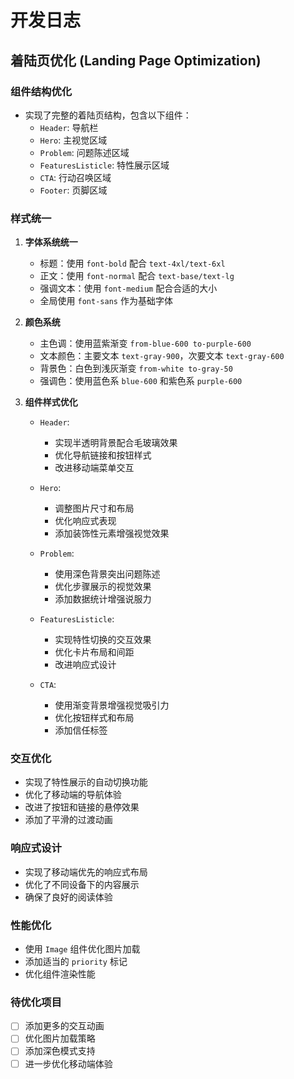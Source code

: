 # 开发日志

## 着陆页优化 (Landing Page Optimization)

### 组件结构优化
- 实现了完整的着陆页结构，包含以下组件：
  - `Header`: 导航栏
  - `Hero`: 主视觉区域
  - `Problem`: 问题陈述区域
  - `FeaturesListicle`: 特性展示区域
  - `CTA`: 行动召唤区域
  - `Footer`: 页脚区域

### 样式统一
1. **字体系统统一**
   - 标题：使用 `font-bold` 配合 `text-4xl/text-6xl`
   - 正文：使用 `font-normal` 配合 `text-base/text-lg`
   - 强调文本：使用 `font-medium` 配合合适的大小
   - 全局使用 `font-sans` 作为基础字体

2. **颜色系统**
   - 主色调：使用蓝紫渐变 `from-blue-600 to-purple-600`
   - 文本颜色：主要文本 `text-gray-900`，次要文本 `text-gray-600`
   - 背景色：白色到浅灰渐变 `from-white to-gray-50`
   - 强调色：使用蓝色系 `blue-600` 和紫色系 `purple-600`

3. **组件样式优化**
   - `Header`: 
     - 实现半透明背景配合毛玻璃效果
     - 优化导航链接和按钮样式
     - 改进移动端菜单交互
   
   - `Hero`:
     - 调整图片尺寸和布局
     - 优化响应式表现
     - 添加装饰性元素增强视觉效果

   - `Problem`:
     - 使用深色背景突出问题陈述
     - 优化步骤展示的视觉效果
     - 添加数据统计增强说服力

   - `FeaturesListicle`:
     - 实现特性切换的交互效果
     - 优化卡片布局和间距
     - 改进响应式设计

   - `CTA`:
     - 使用渐变背景增强视觉吸引力
     - 优化按钮样式和布局
     - 添加信任标签

### 交互优化
- 实现了特性展示的自动切换功能
- 优化了移动端的导航体验
- 改进了按钮和链接的悬停效果
- 添加了平滑的过渡动画

### 响应式设计
- 实现了移动端优先的响应式布局
- 优化了不同设备下的内容展示
- 确保了良好的阅读体验

### 性能优化
- 使用 `Image` 组件优化图片加载
- 添加适当的 `priority` 标记
- 优化组件渲染性能

### 待优化项目
- [ ] 添加更多的交互动画
- [ ] 优化图片加载策略
- [ ] 添加深色模式支持
- [ ] 进一步优化移动端体验
